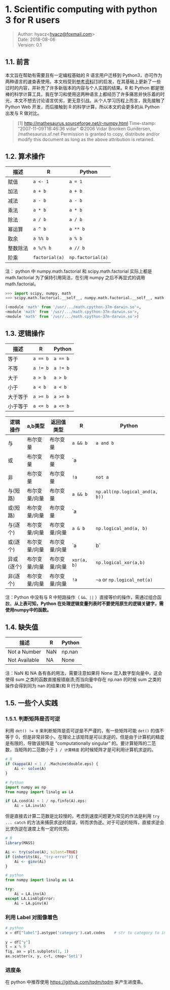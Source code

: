 # 1. Scientific computing with python 3 for R users

> Author: hyacz\<hyacz@foxmail.com>  
> Date: 2018-08-06  
> Version: 0.1

## 1.1. 前言

本文旨在帮助有需要且有一定编程基础的 R 语言用户迁移到 Python3，亦可作为两种语言的速查表使用。本文档受到[参考资料[1]](http://mathesaurus.sourceforge.net/r-numpy.html)的启发，在其基础上更新了一些过时的内容，并补充了许多新版本的内容与个人实践的结果。R 和 Python 都是很棒的科学计算工具，我在学习和使用这两种语言上都经历了许多痛苦并快乐着的时光，本文不想去讨论语言优劣，更无意引战。从个人学习历程上而言，我先接触了 Python Web 开发，而后接触到 R 的科学计算，所以本文的会更多的从 Python 出发与 R 做对比。

> [1] http://mathesaurus.sourceforge.net/r-numpy.html
Time-stamp: "2007-11-09T16:46:36 vidar"
©2006 Vidar Bronken Gundersen, /mathesaurus.sf.net
Permission is granted to copy, distribute and/or modify this document as long as the above attribution is retained.

## 1.2. 算术操作

| 描述     | R              | Python            |
| -------- | -------------- | ----------------- |
| 赋值     | `a <- 1`       | `a = 1`           |
| 加法     | `a + b`        | `a + b`           |
| 减法     | `a - b`        | `a - b`           |
| 乘法     | `a * b`        | `a * b`           |
| 除法     | `a / b`        | `a / b`           |
| 幂运算   | `a ^ b`        | `a ** b`          |
| 取余     | `a %% b`       | `a % b`           |
| 整数除法 | `a %/% b`      | `a // b`          |
| 阶乘     | `factorial(a)` | `np.factorial(a)` |

注： python 中 numpy.math.factorial 和 scipy.math.factorial 实际上都是 math.factorial 为了保持引用简洁，在引用 numpy 之后不再显式的调用 math.factorial。

```python
>>> import scipy, numpy, math
>>> scipy.math.factorial.__self__, numpy.math.factorial.__self__, math.factorial.__self__

(<module 'math' from '/usr/.../math.cpython-37m-darwin.so'>,
<module 'math' from '/usr/.../math.cpython-37m-darwin.so'>,
<module 'math' from '/usr/.../math.cpython-37m-darwin.so'>)

```

## 1.3. 逻辑操作

| 描述     | R        | Python   |
| -------- | -------- | -------- |
| 等于     | `a == b` | `a == b` |
| 不等     | `a != b` | `a != b` |
| 大于     | `a > b`  | `a > b`  |
| 小于     | `a < b`  | `a < b`  |
| 大于等于 | `a >= b` | `a >= b` |
| 小于等于 | `a <= b` | `a <= b` |

| 逻辑操作   | a,b类型       | 返回值类型    | R           | Python                         |
| ---------- | ------------- | ------------- | ----------- | ------------------------------ |
| 与         | 布尔变量      | 布尔变量      | `a && b`    | `a and b`                      |
| 或         | 布尔变量      | 布尔变量      | `a || b`    | `a or b`                       |
| 非         | 布尔变量      | 布尔变量      | `!a`        | `not a`                        |
| 与(短路)   | 布尔变量/向量 | 布尔变量      | `a && b`    | `np.all(np.logical_and(a, b))` |
| 或(短路)   | 布尔变量/向量 | 布尔变量      | `a || b`    | `np.any(np.logical_or(a, b))`  |
| 与(逐个)   | 布尔变量/向量 | 布尔变量/向量 | `a & b`     | `np.logical_and(a, b)`         |
| 或(逐个)   | 布尔变量/向量 | 布尔变量/向量 | `a | b`     | `np.logical_or(a, b)`          |
| 异或(逐个) | 布尔变量/向量 | 布尔变量/向量 | `xor(a, b)` | `np.logical_xor(a,b)`          |
| 非(逐个)   | 布尔变量/向量 | 布尔变量/向量 | `!a`        | `~a` or `np.logical_not(a)`    |

注：Python 中没有与 R 中短路操作（ `&&、||` ）直接等价的操作，需通过组合函数。**从上表可知，Python 在处理逻辑变量列表时不要使用原生的逻辑关键字，需使用numpy中的函数。**

## 1.4. 缺失值

| 描述          | R   | Python |
| ------------- | --- | ------ |
| Not a Number  | NaN | np.nan |
| Not Available | NA  | None   |

注：NaN 和 NA 各有各的用法，需要注意如果将 None 混入数字型向量中，这会使得 sum 之类的函数直接报错崩溃;而当向量中存在 np.nan 的时候 sum 之类的操作会得到同为 nan 的结果(和 R 行为相同)。

## 1.5. 一些个人实践

### 1.5.1. 判断矩阵是否可逆

利用 `det() != 0` 来判断矩阵是否可逆是不严谨的，有一些矩阵可能 `det()` 的值不等于 0，但是非常非常小，在理论上该矩阵是可以求逆的，但是由于计算机的精度是有限的，导致该矩阵是 “computationally singular” 的。要计算矩阵的二范数，当矩阵的二范数小于 `1 / 计算精度` 的时候矩阵才是可利用计算机求逆的。

``` R
# R
if (kappa(A) < 1 / .Machine$double.eps) {
    Ai <- solve(A)
}
```

``` python
# Python
import numpy as np
from numpy import linalg as LA

if LA.cond(A) < 1 / np.finfo(A).eps:
    Ai = LA.inv(A)
```

但是直接去计算二范数是比较慢的，考虑到速度问题更为常见的作法是利用 `try ... catch` 的方法来捕获求逆的错误，转而求伪逆。对于可逆的矩阵，直接求逆会比求伪逆在速度上有一定的优势。

``` R
# R
library(MASS)

Ai <- try(solve(A), silent=TRUE)
if (inherits(Ai, "try-error")) {
    Ai <- ginv(Ai)
}
```

``` python
# python
from numpy import linalg as LA

try:
    Ai = LA.inv(A)
except LA.LinAlgError:
    Ai = LA.pinv(A)
```


### 利用 Label 对图像着色

```python
# python
x = df["label"].astype('category').cat.codes    # str to category to int
 
y = df["y"]
t = x % 9
fig, ax = plt.subplots(1, 1)
ax.scatter(x, y, c=t, cmap='Set1')
```

### 进度条

在 python 中推荐使用 https://github.com/tqdm/tqdm 来产生进度条。
